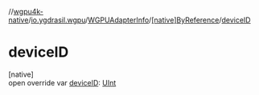 //[wgpu4k-native](../../../../index.md)/[io.ygdrasil.wgpu](../../index.md)/[WGPUAdapterInfo](../index.md)/[[native]ByReference](index.md)/[deviceID](device-i-d.md)

# deviceID

[native]\
open override var [deviceID](device-i-d.md): [UInt](https://kotlinlang.org/api/core/kotlin-stdlib/kotlin/-u-int/index.html)